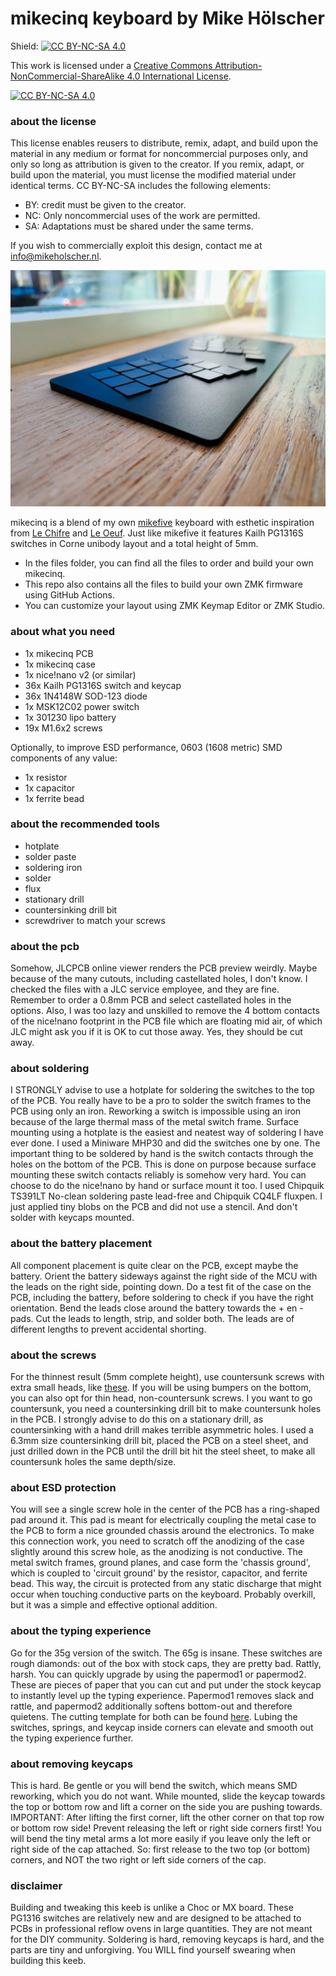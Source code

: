 # mikecinq keyboard by Mike Hölscher

Shield: [![CC BY-NC-SA 4.0][cc-by-nc-sa-shield]][cc-by-nc-sa]

This work is licensed under a
[Creative Commons Attribution-NonCommercial-ShareAlike 4.0 International License][cc-by-nc-sa].

[![CC BY-NC-SA 4.0][cc-by-nc-sa-image]][cc-by-nc-sa]

[cc-by-nc-sa]: http://creativecommons.org/licenses/by-nc-sa/4.0/
[cc-by-nc-sa-image]: https://licensebuttons.net/l/by-nc-sa/4.0/88x31.png
[cc-by-nc-sa-shield]: https://img.shields.io/badge/License-CC%20BY--NC--SA%204.0-lightgrey.svg

### about the license
This license enables reusers to distribute, remix, adapt, and build upon the material in any medium or format for noncommercial purposes only, and only so long as attribution is given to the creator. If you remix, adapt, or build upon the material, you must license the modified material under identical terms. CC BY-NC-SA includes the following elements:

- BY: credit must be given to the creator.
- NC: Only noncommercial uses of the work are permitted.
- SA: Adaptations must be shared under the same terms.

If you wish to commercially exploit this design, contact me at info@mikeholscher.nl.

![](images/mikecinq1.jpg)

mikecinq is a blend of my own [mikefive](https://github.com/mikeholscher/zmk-config-mikefive) keyboard with esthetic inspiration from [Le Chifre](https://github.com/tominabox1/Le-Chiffre-Keyboard) and [Le Oeuf](https://github.com/eggsworks/le-oeuf).
Just like mikefive it features Kailh PG1316S switches in Corne unibody layout and a total height of 5mm.

- In the files folder, you can find all the files to order and build your own mikecinq.
- This repo also contains all the files to build your own ZMK firmware using GitHub Actions.
- You can customize your layout using ZMK Keymap Editor or ZMK Studio.

### about what you need
- 1x mikecinq PCB
- 1x mikecinq case
- 1x nice!nano v2 (or similar)
- 36x Kailh PG1316S switch and keycap
- 36x 1N4148W SOD-123 diode
- 1x MSK12C02 power switch
- 1x 301230 lipo battery
- 19x M1.6x2 screws

Optionally, to improve ESD performance, 0603 (1608 metric) SMD components of any value:
- 1x resistor
- 1x capacitor
- 1x ferrite bead

### about the recommended tools
- hotplate
- solder paste
- soldering iron
- solder
- flux
- stationary drill
- countersinking drill bit
- screwdriver to match your screws

### about the pcb
Somehow, JLCPCB online viewer renders the PCB preview weirdly. Maybe because of the many cutouts, including castellated holes, I don't know. I checked the files with a JLC service employee, and they are fine. Remember to order a 0.8mm PCB and select castellated holes in the options. Also, I was too lazy and unskilled to remove the 4 bottom contacts of the nice!nano footprint in the PCB file which are floating mid air, of which JLC might ask you if it is OK to cut those away. Yes, they should be cut away.

### about soldering
I STRONGLY advise to use a hotplate for soldering the switches to the top of the PCB. You really have to be a pro to solder the switch frames to the PCB using only an iron. Reworking a switch is impossible using an iron because of the large thermal mass of the metal switch frame. Surface mounting using a hotplate is the easiest and neatest way of soldering I have ever done. I used a Miniware MHP30 and did the switches one by one. The important thing to be soldered by hand is the switch contacts through the holes on the bottom of the PCB. This is done on purpose because surface mounting these switch contacts reliably is somehow very hard. You can choose to do the nice!nano by hand or surface mount it too. I used Chipquik TS391LT No-clean soldering paste lead-free and Chipquik CQ4LF fluxpen. I just applied tiny blobs on the PCB and did not use a stencil. And don't solder with keycaps mounted.

### about the battery placement
All component placement is quite clear on the PCB, except maybe the battery. Orient the battery sideways against the right side of the MCU with the leads on the right side, pointing down. Do a test fit of the case on the PCB, including the battery, before soldering to check if you have the right orientation. Bend the leads close around the battery towards the + en - pads. Cut the leads to length, strip, and solder both. The leads are of different lengths to prevent accidental shorting.

### about the screws
For the thinnest result (5mm complete height), use countersunk screws with extra small heads, like [these](https://www.ebay.nl/itm/185164561040?var=694434686738). If you will be using bumpers on the bottom, you can also opt for thin head, non-countersunk screws. I you want to go countersunk, you need a countersinking drill bit to make countersunk holes in the PCB. I strongly advise to do this on a stationary drill, as countersinking with a hand drill makes terrible asymmetric holes. I used a 6.3mm size countersinking drill bit, placed the PCB on a steel sheet, and just drilled down in the PCB until the drill bit hit the steel sheet, to make all countersunk holes the same depth/size.

### about ESD protection
You will see a single screw hole in the center of the PCB has a ring-shaped pad around it. This pad is meant for electrically coupling the metal case to the PCB to form a nice grounded chassis around the electronics. To make this connection work, you need to scratch off the anodizing of the case slightly around this screw hole, as the anodizing is not conductive. The metal switch frames, ground planes, and case form the 'chassis ground', which is coupled to 'circuit ground' by the resistor, capacitor, and ferrite bead. This way, the circuit is protected from any static discharge that might occur when touching conductive parts on the keyboard. Probably overkill, but it was a simple and effective optional addition.  

### about the typing experience
Go for the 35g version of the switch. The 65g is insane. These switches are rough diamonds: out of the box with stock caps, they are pretty bad. Rattly, harsh. You can quickly upgrade by using the papermod1 or papermod2. These are pieces of paper that you can cut and put under the stock keycap to instantly level up the typing experience. Papermod1 removes slack and rattle, and papermod2 additionally softens bottom-out and therefore quietens. The cutting template for both can be found [here](https://github.com/mikeholscher/zmk-config-mikefive/tree/main/files/mods). Lubing the switches, springs, and keycap inside corners can elevate and smooth out the typing experience further.

### about removing keycaps
This is hard. Be gentle or you will bend the switch, which means SMD reworking, which you do not want. While mounted, slide the keycap towards the top or bottom row and lift a corner on the side you are pushing towards. IMPORTANT: After lifting the first corner, lift the other corner on that top row or bottom row side! Prevent releasing the left or right side corners first! You will bend the tiny metal arms a lot more easily if you leave only the left or right side of the cap attached. So: first release to the two top (or bottom) corners, and NOT the two right or left side corners of the cap.

### disclaimer
Building and tweaking this keeb is unlike a Choc or MX board. These PG1316 switches are relatively new and are designed to be attached to PCBs in professional reflow ovens in large quantities. They are not meant for the DIY community. Soldering is hard, removing keycaps is hard, and the parts are tiny and unforgiving. You WILL find yourself swearing when building this keeb.  




